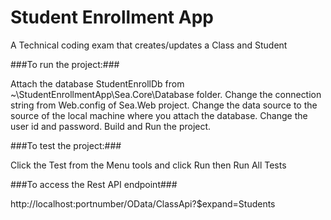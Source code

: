 # Student Enrollment App

A Technical coding exam that creates/updates a Class and Student

###To run the project:###

Attach the database StudentEnrollDb from ~\StudentEnrollmentApp\Sea.Core\Database folder. Change the connection string from Web.config of Sea.Web project. Change the data source to the source of the local machine where you attach the database. Change the user id and password. Build and Run the project.

###To test the project:###

Click the Test from the Menu tools and click Run then Run All Tests

###To access the Rest API endpoint###

http://localhost:portnumber/OData/ClassApi?$expand=Students

